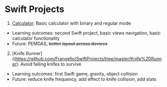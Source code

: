 # Swift Projects
1. [Calculator](https://github.com/Frangello/SwiftProjects/tree/master/Calculator): Basic calculator with binary and regular mode   
  * Learning outcomes: second Swift project, basic views navigation, basic calculator functionality   
  * Future: PEMDAS, ~~better layout across devices~~  
2. [Knife Runner]((https://github.com/Frangello/SwiftProjects/tree/master/Knife%20Runner): Avoid falling knifes to survive   
  * Learning outcomes: first Swift game, gravity, object collision  
  * Future: reduce knife frequency, add effect to knife collision, add stats    
